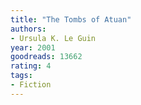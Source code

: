 ```yaml
---
title: "The Tombs of Atuan"
authors:
- Ursula K. Le Guin
year: 2001
goodreads: 13662
rating: 4
tags:
- Fiction
---
```

